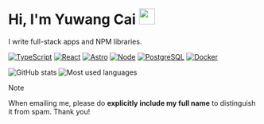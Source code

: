 # Hi, I'm Yuwang Cai <img src="https://media.giphy.com/media/hvRJCLFzcasrR4ia7z/giphy.gif" width="32">

I write full-stack apps and NPM libraries.

[![TypeScript](https://img.shields.io/badge/typescript-3178c6?style=for-the-badge&logo=typescript&logoColor=fff)](https://www.typescriptlang.org/)
[![React](https://img.shields.io/badge/react-23272f?style=for-the-badge&logo=react)](https://react.dev/)
[![Astro](https://img.shields.io/badge/astro-bc52ee?style=for-the-badge&logo=astro&&logoColor=fff)](https://astro.build/)
[![Node](https://img.shields.io/badge/node-5fa04e?style=for-the-badge&logo=node.js&logoColor=fff)](https://nodejs.org/)
[![PostgreSQL](https://img.shields.io/badge/postgresql-4169e1?style=for-the-badge&logo=postgresql&logoColor=fff)](https://www.postgresql.org/)
[![Docker](https://img.shields.io/badge/docker-2496ed?style=for-the-badge&logo=docker&logoColor=fff)](https://www.docker.com/)

![GitHub stats](https://github-readme-stats.vercel.app/api?username=mrcaidev&theme=transparent&show_icons=true&hide_border=true&hide_rank=true&custom_title=GitHub%20Stats)
![Most used languages](https://github-readme-stats.vercel.app/api/top-langs/?username=mrcaidev&langs_count=8&theme=transparent&layout=compact&hide_border=true&hide=verilog)

> [!NOTE]
> When emailing me, please do **explicitly include my full name** to distinguish it from spam. Thank you!
